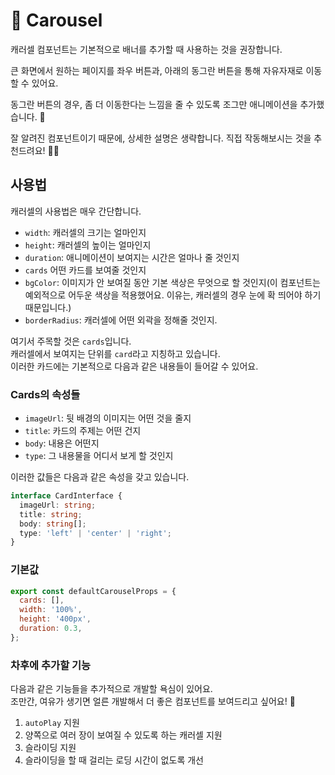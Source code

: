 # 🌄 Carousel

캐러셀 컴포넌트는 기본적으로 배너를 추가할 때 사용하는 것을 권장합니다.

큰 화면에서 원하는 페이지를 좌우 버튼과, 아래의 동그란 버튼을 통해 자유자재로 이동할 수 있어요.

동그란 버튼의 경우, 좀 더 이동한다는 느낌을 줄 수 있도록 조그만 애니메이션을 추가했습니다. 🥰

잘 알려진 컴포넌트이기 때문에, 상세한 설명은 생략합니다. 직접 작동해보시는 것을 추천드려요! 🙆🏻

## 사용법

캐러셀의 사용법은 매우 간단합니다.

- `width`: 캐러셀의 크기는 얼마인지
- `height`: 캐러셀의 높이는 얼마인지
- `duration`: 애니메이션이 보여지는 시간은 얼마나 줄 것인지
- `cards` 어떤 카드를 보여줄 것인지
- `bgColor`: 이미지가 안 보여질 동안 기본 색상은 무엇으로 할 것인지(이 컴포넌트는 예외적으로 어두운 색상을 적용했어요. 이유는, 캐러셀의 경우 눈에 확 띄어야 하기 때문입니다.)
- `borderRadius`: 캐러셀에 어떤 외곽을 정해줄 것인지.

여기서 주목할 것은 `cards`입니다.  
캐러셀에서 보여지는 단위를 `card`라고 지칭하고 있습니다.  
이러한 카드에는 기본적으로 다음과 같은 내용들이 들어갈 수 있어요.

### Cards의 속성들

- `imageUrl`: 뒷 배경의 이미지는 어떤 것을 줄지
- `title`: 카드의 주제는 어떤 건지
- `body`: 내용은 어떤지
- `type`: 그 내용물을 어디서 보게 할 것인지

이러한 값들은 다음과 같은 속성을 갖고 있습니다.

```ts
interface CardInterface {
  imageUrl: string;
  title: string;
  body: string[];
  type: 'left' | 'center' | 'right';
}
```

### 기본값

```js
export const defaultCarouselProps = {
  cards: [],
  width: '100%',
  height: '400px',
  duration: 0.3,
};
```

### 차후에 추가할 기능

다음과 같은 기능들을 추가적으로 개발할 욕심이 있어요.  
조만간, 여유가 생기면 얼른 개발해서 더 좋은 컴포넌트를 보여드리고 싶어요! 🥰

<div style="display: none;">// TODO: 캐러셀에 다음 기능을 지원한다.</div>

1. `autoPlay` 지원
2. 양쪽으로 여러 장이 보여질 수 있도록 하는 캐러셀 지원
3. 슬라이딩 지원
4. 슬라이딩을 할 때 걸리는 로딩 시간이 없도록 개선

